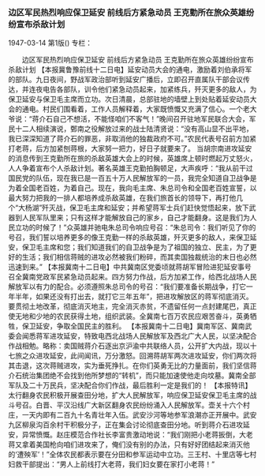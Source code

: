 ### 边区军民热烈响应保卫延安  前线后方紧急动员  王克勤所在旅众英雄纷纷宣布杀敌计划

1947-03-14
第1版()
专栏：

　　边区军民热烈响应保卫延安
    前线后方紧急动员
    王克勤所在旅众英雄纷纷宣布杀敌计划
    【本报冀鲁豫前线十二日电】延安动员大会的通电，激励着刘伯承将军的部队。九日夜间，野战军政治部听到延安广播后，立即召开直属队干部会议传达，并连夜电告各部队，训令他们紧急动员起来，加紧练兵，歼灭更多的敌人，为保卫延安与保卫毛主席而立功。次日清晨，总部驻地的墙壁上到处贴着延安动员大会的通电。村民们围看着，工作人员解释着，大家既愤慨又充满了信心。一个老大爷说：“蒋介石自己不想活，不能怪咱们不客气！”晚间召开驻地军民联合大会，军民十二人相续演说，鄄南之役解放过来的战士陆清贤说：“没有高山显不出平地，我已深深知道了蒋介石的罪恶，非取消他的独裁政府不可。”农民代表号召前方加紧打老蒋，后方加紧刨蒋根，大家努一把力，好日子就要来了。
    当胡宗南进攻延安的消息传到王克勤所在旅的杀敌英雄大会上的时候，英雄席上顿时燃起万丈怒火，人人争着宣布个人杀敌计划。著名英雄王克勤拍胸顿足，大声疾呼：“我从前干过国民党的队伍，现在我已是一百五十万人民解放军的一员，我完全知道自卫战争是为着全国老百姓，为着自己。现在，我向毛主席、朱总司令和全国老百姓宣誓，以最大努力把我的一排人都培养成杀敌英雄，在我们旅首长的领导下，再打他几个“大杨湖”歼灭战，保卫毛主席和延安；并希望蒋军士兵们赶快觉悟起来，放下武器到人民军队里来；只有这样才能解放自己的家乡，自己才能翻身。这是我们为人民立功的时候了！”众英雄并驰电朱总司令响应号召：“朱总司令：我们听见了你的号召，我们誓以培养更多的像王克勤一样的杀敌英雄，歼灭更多的敌人，来保卫延安，保卫毛主席和您；我们知道我们的自卫战争是为了祖国的独立、民主，为了更好的生活；我们相信蒋贼的进攻必然被我们粉碎，而其卖国独裁统治的末日也必然迅速到来。”
    【本报冀南十二日电】中共冀南区党委顷就蒋胡军冒险进犯延安事号召全冀南党政军民紧急动员起来。四方努力作战，后方加紧工作，给西北战场人民解放军以有力的配合。必须遵照朱总司令的号召：“我们要准备长期战争，打它一年半年，如果还没有打出去，就打它三年五年”，把进攻解放区的蒋军彻底消灭。要贯彻土地改革，彻底消灭地主，完全消灭赤贫，不遗留任何一点封建尾巴，真正使无地和少地的农民获得土地，组织武装。全冀南七百万农民应艰苦奋斗，英勇牺牲，保卫延安，争取全国民主的胜利。
    【本报冀南十二日电】冀南军区、冀南武委会闻悉蒋军进攻延安，特致电西北战场人民解放军及西北广大人民，以坚决配合作战相勉。略称：卖国贼蒋介石逐出京沪渝中共联络人员，公开扩大内战，现以十七旅之众进攻延安，此间闻讯，万分激怒。回溯蒋胡军两次进攻延安，你们两次将其击退，这次蒋贼进攻，实为垂死挣扎。在你们英勇无比的力量面前，我们坚信蒋介石统治集团绝不会找到他所梦想的“转机”，而只能加速使他走向坟墓。冀南全部军队及二十万民兵，坚决配合你们作战，最后胜利一定是我们的！
    【本报特讯】太行翻身农民积极开展查田分地，扩大人民解放军，响应保卫延安保卫毛主席的战斗号召。白晋、平汉沿线广大新区翻身农民纷纷涌入人民解放军。壶关十六个村庄，一天内即有二百九十名青壮年入伍。武安沙河等地参军浪潮亦正开展中。武安九区柳泉沟百余村干积极分子，正在集会讨论彻底查田分地。听到蒋介石进攻延安，异常愤慨。赵庄模范合作社长李富贵激动地说：“我们刚把小老蒋扳倒，大老蒋又拿着美国枪向咱们进攻来了，俺们没有别的办法，只有好好团结起来消灭他的‘遭殃军’！”全体农民都表示要在分田和参军运动中立功。三王村、十里店等七村妇救干部提出：“男人上前线打大老蒋，我们妇女要在家打小老蒋！”
